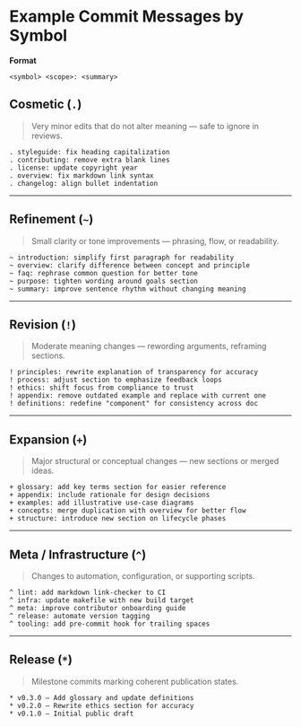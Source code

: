 # Example Commit Messages by Symbol

**Format**
```none
<symbol> <scope>: <summary>
```

## Cosmetic (`.`)

> Very minor edits that do not alter meaning — safe to ignore in reviews.

```gitcommit
. styleguide: fix heading capitalization
. contributing: remove extra blank lines
. license: update copyright year
. overview: fix markdown link syntax
. changelog: align bullet indentation
```

---

## **Refinement (`~`)**

> Small clarity or tone improvements — phrasing, flow, or readability.

```gitcommit
~ introduction: simplify first paragraph for readability
~ overview: clarify difference between concept and principle
~ faq: rephrase common question for better tone
~ purpose: tighten wording around goals section
~ summary: improve sentence rhythm without changing meaning
```

---

## **Revision (`!`)**

> Moderate meaning changes — rewording arguments, reframing sections.

```gitcommit
! principles: rewrite explanation of transparency for accuracy
! process: adjust section to emphasize feedback loops
! ethics: shift focus from compliance to trust
! appendix: remove outdated example and replace with current one
! definitions: redefine "component" for consistency across doc
```

---

## **Expansion (`+`)**

> Major structural or conceptual changes — new sections or merged ideas.

```gitcommit
+ glossary: add key terms section for easier reference
+ appendix: include rationale for design decisions
+ examples: add illustrative use-case diagrams
+ concepts: merge duplication with overview for better flow
+ structure: introduce new section on lifecycle phases
```

---

## **Meta / Infrastructure (`^`)**

> Changes to automation, configuration, or supporting scripts.

```gitcommit
^ lint: add markdown link-checker to CI
^ infra: update makefile with new build target
^ meta: improve contributor onboarding guide
^ release: automate version tagging
^ tooling: add pre-commit hook for trailing spaces
```

---

## **Release (`*`)**

> Milestone commits marking coherent publication states.

```gitcommit
* v0.3.0 – Add glossary and update definitions
* v0.2.0 – Rewrite ethics section for accuracy
* v0.1.0 – Initial public draft
```
